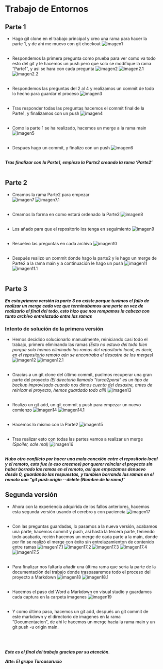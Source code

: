 # Trabajo de Entornos

## Parte 1

- Hago git clone en el trabajo principal y creo una rama para hacer la parte 1, y de ahi me muevo con git checkout
  ![imagen1](../Imagenes/Imagen1.png)
  <br></br>
- Respondemos la primera pregunta como prueba para ver como va todo esto del git y le hacemos un push pero que solo se modifique la rama “Parte1”, y asi se hara con cada pregunta
  ![imagen2](../Imagenes/Imagen2.png)
  ![imagen2.1](../Imagenes/Imagen2.1.png)
  ![imagen2.2](../Imagenes/Imagen2.2.png)
  <br></br>

- Respondemos las preguntas del 2 al 4 y realizamos un commit de todo lo hecho para guardar el proceso
  ![imagen3](../Imagenes/Imagen3.png)
  <br></br>

- Tras responder todas las preguntas hacemos el commit final de la Parte1, y finalizamos con un push
  ![imagen4](../Imagenes/Imagen4.png)
  <br></br>

- Como la parte 1 se ha realizado, hacemos un merge a la rama main
  ![imagen5](../Imagenes/Imagen5.png)
  <br></br>

- Despues hago un commit, y finalizo con un push
  ![imagen6](../Imagenes/Imagen6.png)
  <br></br>

**_Tras finalizar con la Parte1, empiezo la Parte2 creando la rama ‘Parte2’_**
<br></br>

## Parte 2

- Creamos la rama Parte2 para empezar  
  ![imagen7](../Imagenes/Imagen7.png)
  ![imagen7.1](../Imagenes/Imagen7.1.png)
  <br></br>

- Creamos la forma en como estará ordenado la Parte2
  ![imagen8](../Imagenes/Imagen8.png)
  <br></br>

- Los añado para que el repositorio los tenga en seguimiento
  ![imagen9](../Imagenes/Imagen9.png)
  <br></br>

- Resuelvo las preguntas en cada archivo
  ![imagen10](../Imagenes/Imagen10.png)
  <br></br>

- Después realizo un commit donde hago la parte2 y le hago un merge de Parte2 a la rama main y a continuación le hago un push
  ![imagen11](../Imagenes/Imagen11.png)
  ![imagen11.1](../Imagenes/Imagen11.1.png)
  <br></br>

## Parte 3

**_En esta primera versión la parte 3 no existe porque tuvimos el fallo de realizar un merge cada vez que terminabamos una parte en vez de realizarlo al final del todo, esto hizo que nos rompamos la cabeza con tanto archivo entrelazado entre las ramas_**

### Intento de solución de la primera versión

- Hemos decidido solucionarlo manualmente, reiniciando casi todo el trabajo, primero eliminando las ramas _(Esto no estuvo del todo bien porque solo hemos eliminado las ramas del repositorio local, es decir, en el repositorio remoto aún se encontraba el desastre de los merges)_
  ![imagen12](../Imagenes/Imagen12.png)
  ![imagen12.1](../Imagenes/Imagen12.1.png)
  <br></br>

- Gracias a un git clone del último commit, pudimos recuperar una gran parte del proyecto _(El directorio llamado "turca2porsi" es un tipo de backup improvisado cuando nos dimos cuenta del desastre, antes de reinicar el proyecto, hemos guardado todo allí)_
  ![imagen13](../Imagenes/Imagen13.png)
  <br></br>

- Realizo un git add, un git commit y push para empezar un nuevo comienzo
  ![imagen14](../Imagenes/Imagen14.png)
  ![imagen14.1](../Imagenes/Imagen14.1.png)
  <br></br>

- Hacemos lo mismo con la Parte2
  ![imagen15](../Imagenes/Imagen15.png)
  <br></br>

- Tras realizar esto con todas las partes vamos a realizar un merge _(Spoiler, sale mal)_
  ![imagen16](../Imagenes/Imagen16.png)
  <br></br>

**_Hubo otro conflicto por hacer una mala conexión entre el repositorio local y el remoto, esto fue (o eso creemos) por querer reinciar el proyecto sin haber borrado las ramas en el remoto, así que empezamos denuevo desde 0, guardando las respuestas, y tambien borrando las ramas en el remoto con “git push origin --delete (Nombre de la rama)"_**

## Segunda versión

- Ahora con la experiencia adquirida de los fallos anteriores, hacemos esta segunda versión usando el cerebro y con paciencia
  ![imagen17](../Imagenes/Imagen17.png)
  <br></br>

- Con las preguntas guardadas, lo pasamos a la nueva versión, acabamos una parte, hacemos commit y push, así hasta la tercera parte, teniendo todo acabado, recién hacemos un merge de cada parte a la main, donde por fin se realizó el merge con éxito sin entrelazamienton de contenido entre ramas
  ![imagen17.1](../Imagenes/Imagen17.1.png)
  ![imagen17.2](../Imagenes/Imagen17.2.png)
  ![imagen17.3](../Imagenes/Imagen17.3.png)
  ![imagen17.4](../Imagenes/Imagen17.4.png)
  ![imagen17.5](../Imagenes/Imagen17.5.png)
  <br></br>

- Para finalizar nos faltaría añadir una última rama que sería la parte de la documentación del trabajo
  donde traspasaremos todo el proceso del proyecto a Markdown
  ![imagen18](../Imagenes/Imagen18.png)
  ![imagen18.1](../Imagenes/Imagen18.1.png)
  <br></br>

- Hacemos el paso del Word a Markdown en visual studio y guardamos cada captura en la carpeta imagenes
  ![imagen19](../Imagenes/Imagen19.png)
  <br></br>

- Y como último paso, hacemos un git add, después un git commit de este markdown y el directorio de imagenes en la rama "Documentacion", de ahí le hacemos un merge hacia la rama main y un git push -u origin main.
  <br></br>
  <br></br>

**_Este es el final del trabajo gracias por su atención._**

**_Atte: El grupo Turcasurucio_**
<br></br>
